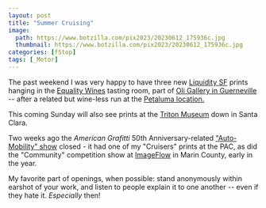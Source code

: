 ```yaml
---
layout: post
title: "Summer Cruising"
image:
  path: https://www.botzilla.com/pix2023/20230612_175936c.jpg
  thumbnail: https://www.botzilla.com/pix2023/20230612_175936c.jpg
categories: [fStop]
tags: [_Motor]
---
```


The past weekend I was very happy to have three new <a href="http://botzilla.com/liquiditysf/">Liquidity SF</a> prints hanging in the <a href="https://equalityvines.com/">Equality Wines</a> tasting room, part of <a href="https://www.oligallery.com/">Oli Gallery in Guerneville</a> -- after a related but wine-less run at the <a href="https://www.riverfrontartgallery.com/">Petaluma location.</a>

This coming Sunday will also see prints at the <a href="https://www.tritonmuseum.org/">Triton Museum</a> down in Santa Clara.

Two weeks ago the _American Grafitti_ 50th Anniversary-related <a href="https://petalumaartscenter.org/exhibitions/auto-mobility">"Auto-Mobility" show</a> closed - it had one of my "Cruisers" prints at the PAC, as did the "Community" competition show at <a href="https://theimageflow.com/">ImageFlow</a> in Marin County, early in the year.

My favorite part of openings, when possible: stand anonymously within earshot of your work, and listen to people explain it to one another -- even if they hate it. _Especially_ then!


